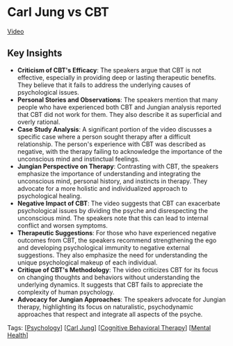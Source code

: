 # Carl Jung vs CBT

[Video](https://www.youtube.com/watch?v=JVUIsYDfBlo)

## Key Insights

- **Criticism of CBT's Efficacy**: The speakers argue that CBT is not effective, especially in providing deep or lasting therapeutic benefits. They believe that it fails to address the underlying causes of psychological issues.
- **Personal Stories and Observations**: The speakers mention that many people who have experienced both CBT and Jungian analysis reported that CBT did not work for them. They also describe it as superficial and overly rational.
- **Case Study Analysis**: A significant portion of the video discusses a specific case where a person sought therapy after a difficult relationship. The person's experience with CBT was described as negative, with the therapy failing to acknowledge the importance of the unconscious mind and instinctual feelings.
- **Jungian Perspective on Therapy**: Contrasting with CBT, the speakers emphasize the importance of understanding and integrating the unconscious mind, personal history, and instincts in therapy. They advocate for a more holistic and individualized approach to psychological healing.
- **Negative Impact of CBT**: The video suggests that CBT can exacerbate psychological issues by dividing the psyche and disrespecting the unconscious mind. The speakers note that this can lead to internal conflict and worsen symptoms.
- **Therapeutic Suggestions**: For those who have experienced negative outcomes from CBT, the speakers recommend strengthening the ego and developing psychological immunity to negative external suggestions. They also emphasize the need for understanding the unique psychological makeup of each individual.
- **Critique of CBT's Methodology**: The video criticizes CBT for its focus on changing thoughts and behaviors without understanding the underlying dynamics. It suggests that CBT fails to appreciate the complexity of human psychology.
- **Advocacy for Jungian Approaches**: The speakers advocate for Jungian therapy, highlighting its focus on naturalistic, psychodynamic approaches that respect and integrate all aspects of the psyche.

Tags: [[Psychology]] [[Carl Jung]] [[Cognitive Behavioral Therapy]] [[Mental Health]]

[Psychology]: ../index.md#psychology
[Carl Jung]: ../index.md#carl-jung
[Cognitive Behavioral Therapy]: ../index.md#cognitive-behavioral-therapy
[Mental Health]: ../index.md#mental-health

